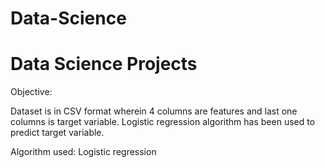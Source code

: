 # Data-Science
# Data Science Projects

Objective:

Dataset is in CSV format wherein 4 columns are features and last one columns is target variable. Logistic regression algorithm has been used to predict target variable.

Algorithm used: Logistic regression





